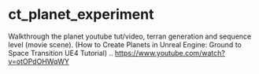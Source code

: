 # ct_planet_experiment
Walkthrough the planet youtube tut/video, terran generation and sequence level (movie scene). (How to Create Planets in Unreal Engine: Ground to Space Transition UE4 Tutorial) .. https://www.youtube.com/watch?v=otOPdOHWqWY

